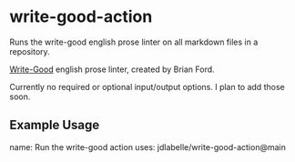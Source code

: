 # write-good-action

Runs the write-good english prose linter on all markdown files in a repository.

[Write-Good](https://github.com/btford/write-good) english prose linter, created
by Brian Ford.

Currently no required or optional input/output options. I plan to add those
soon.

## Example Usage

 name: Run the write-good action
 uses: jdlabelle/write-good-action@main
